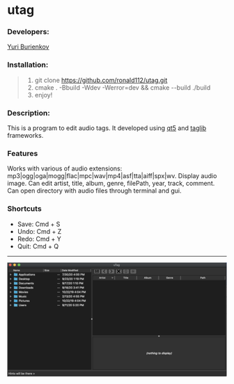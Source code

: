 # utag
### Developers:
[Yuri Burienkov](https://github.com/ronald112)

### Installation:
>1. git clone https://github.com/ronald112/utag.git
>2. cmake . -Bbuild -Wdev -Werror=dev && cmake --build ./build
>3. enjoy!

### Description:
This is a program to edit audio tags. It developed using [qt5](https://github.com/qt/qt5) and [taglib](https://github.com/taglib/taglib) frameworks.

### Features
Works with various of audio extensions: mp3|ogg|oga|mogg|flac|mpc|wav|mp4|asf|tta|aiff|spx|wv. Display audio image. Can edit artist, title, album, genre, filePath, year, track, comment. Can open directory with audio files through terminal and gui.

### Shortcuts
<ul>
  <li>Save: Cmd + S</li>
  <li>Undo: Cmd + Z</li>
  <li>Redo: Cmd + Y</li>
  <li>Quit: Cmd + Q</li>  
</ul>

--------
![utag Main window view](demo/mainWindowView.png)

